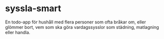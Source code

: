 # syssla-smart
En todo-app för hushåll med flera personer som ofta bråkar om, eller glömmer bort, vem som ska göra vardagssysslor som städning, matlagning eller handla.